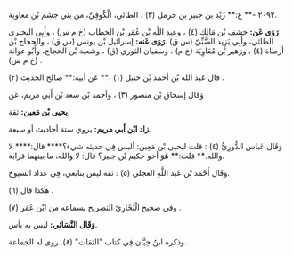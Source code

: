 ٢٠٩٢ -** ع:** زَيْد بن جبير بن حرمل (٣) ، الطائي، الْكُوفِيّ، من بني جشم بْن معاوية.

**رَوَى عَن:** خشف بْن مَالِك (٤) ، وعبد اللَّهِ بْن عُمَر بْن الخطاب (خ م س) ، وأَبِي البختري الطائي، وأَبِي يَزِيد الضَّبِّيّ (س ق) .**رَوَى عَنه:** إسرائيل بْن يونس (س ق) ، والحجاج بْن أرطاة (٤) ، وزهير بْن مُعَاوِيَة (خ م) ، وسفيان الثوري (ق) ، وشعبة بْن الحجاج، وأَبُو عوانة (خ م س) .

قال عَبد الله بْن أحمد بْن حنبل (١) ،** عَن أبيه:** صالح الحديث (٢) .

وَقَال إسحاق بْن منصور (٣) ، وأحمد بْن سعد بْن أَبي مريم، عَن

**يحيى بْن مَعِين:** ثقة.

**زاد ابْن أَبي مريم:** يروي ستة أحاديث أو سبعة.

وَقَال عَباس الدُّورِيُّ (٤) : قلت ليحيى بْن مَعِين: أليس فِي حديثه شيء؟**** قال:**** لا والله.** قلت:** هُوَ أخو حكيم بْن جبير؟ قال: لا والله، ما بينهما قرابة.

وَقَال أَحْمَد بْن عَبد اللَّهِ العجلي (٥) : ثقة ليس بتابعي، فِي عداد الشيوخ.

هكذا قال (٦) .

وفي صحيح الْبُخَارِيّ التصريح بسماعه من ابْن عُمَر (٧) .

**وَقَال النَّسَائي:** ليس به بأس.

وذكره ابنُ حِبَّان فِي كتاب "الثقات" (٨) .روى له الجماعة.